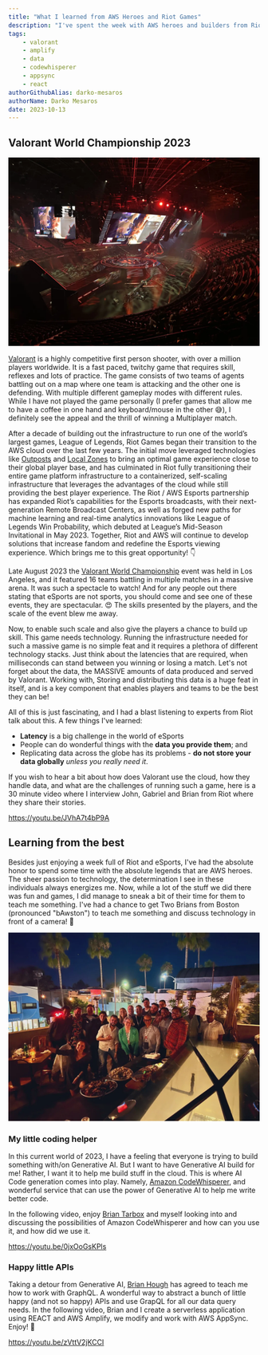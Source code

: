 ```yaml
---
title: "What I learned from AWS Heroes and Riot Games"
description: "I've spent the week with AWS heroes and builders from Riot games, where I asked them to teach me (and you) a few things. Here is a summary and videos of the things I've learned."
tags:
    - valorant
    - amplify
    - data
    - codewhisperer
    - appsync
    - react
authorGithubAlias: darko-mesaros
authorName: Darko Mesaros
date: 2023-10-13
---
```


## Valorant World Championship 2023

![Arena where the event took place in](images/tournament.webp "The Valorant World Championship finals 2023")

[Valorant](https://playvalorant.com/en-us/) is a highly competitive first person shooter, with over a million players worldwide. It is a fast paced, twitchy game that requires skill, reflexes and lots of practice. The game consists of two teams of agents battling out on a map where one team is attacking and the other one is defending. With multiple different gameplay modes with different rules. While I have not played the game personally (I prefer games that allow me to have a coffee in one hand and keyboard/mouse in the other 😅), I definitely see the appeal and the thrill of winning a Multiplayer match.

After a decade of building out the infrastructure to run one of the world’s largest games, League of Legends, Riot Games began their transition to the AWS cloud over the last few years. The initial move leveraged technologies like [Outposts](https://aws.amazon.com/outposts/?sc_channel=el&sc_campaign=datamlwave&sc_geo=mult&sc_country=mult&sc_outcome=acq&sc_content=valorant-world-championshio-learnings) and [Local Zones](https://aws.amazon.com/about-aws/gobal-infrastructure/localzones/?sc_channel=el&sc_campaign=datamlwave&sc_geo=mult&sc_country=mult&sc_outcome=acq&sc_content=valorant-world-championshio-learnings) to bring an optimal game experience close to their global player base, and has culminated in Riot fully transitioning their entire game platform infrastructure to a containerized, self-scaling infrastructure that leverages the advantages of the cloud while still providing the best player experience. The Riot / AWS Esports partnership has expanded Riot’s capabilities for the Esports broadcasts, with their next-generation Remote Broadcast Centers, as well as forged new paths for machine learning and real-time analytics innovations like League of Legends Win Probability, which debuted at League’s Mid-Season Invitational in May 2023. Together, Riot and AWS will continue to develop solutions that increase fandom and redefine the Esports viewing experience. Which brings me to this great opportunity! 👇

Late August 2023 the [Valorant World Championship](https://valorantesports.com/news/champions-los-angeles-ticket-sale-information/en-us) event was held in Los Angeles, and it featured 16 teams battling in multiple matches in a massive arena. It was such a spectacle to watch! And for any people out there stating that eSports are not sports, you should come and see one of these events, they are spectacular. 😍 The skills presented by the players, and the scale of the event blew me away.

Now, to enable such scale and also give the players a chance to build up skill. This game needs technology. Running the infrastructure needed for such a massive game is no simple feat and it requires a plethora of different technology stacks. Just think about the latencies that are required, when milliseconds can stand between you winning or losing a match. Let's not forget about the data, the MASSIVE amounts of data produced and served by Valorant. Working with, Storing and distributing this data is a huge feat in itself, and is a key component that enables players and teams to be the best they can be!

All of this is just fascinating, and I had a blast listening to experts from Riot talk about this. A few things I've learned:

- **Latency** is a big challenge in the world of eSports
- People can do wonderful things with the **data you provide them**; and
- Replicating data across the globe has its problems - **do not store your data globally** *unless you really need it*.

If you wish to hear a bit about how does Valorant use the cloud, how they handle data, and what are the challenges of running such a game, here is a 30 minute video where I interview John, Gabriel and Brian from Riot where they share their stories.

https://youtu.be/JVhA7t4bP9A

## Learning from the best

Besides just enjoying a week full of Riot and eSports, I've had the absolute honor to spend some time with the absolute legends that are AWS heroes. The sheer passion to technology, the determination I see in these individuals always energizes me. Now, while a lot of the stuff we did there was fun and games, I did manage to sneak a bit of their time for them to teach me something. I've had a chance to get Two Brians from Boston (pronounced "bAwston") to teach me something and discuss technology in front of a camera! 🥳

![Picture of AWS heroes that attended this event](images/heroes.webp "AWS Heroes are one of my favorite people")

### My little coding helper

In this current world of 2023, I have a feeling that everyone is trying to build something with/on Generative AI. But I want to have Generative AI build for me! Rather, I want it to help me build stuff in the cloud. This is where AI Code generation comes into play. Namely, [Amazon CodeWhisperer](https://aws.amazon.com/blogs/aws/amazon-codewhisperer-free-for-individual-use-is-now-generally-available/?sc_channel=el&sc_campaign=datamlwave&sc_geo=mult&sc_country=mult&sc_outcome=acq&sc_content=valorant-world-championshio-learnings), and wonderful service that can use the power of Generative AI to help me write better code.

In the following video, enjoy [Brian Tarbox](https://www.linkedin.com/in/briantarbox/) and myself looking into and discussing the possibilities of Amazon CodeWhisperer and how can you use it, and how did we use it.

https://youtu.be/0jxOoGsKPls

### Happy little APIs

Taking a detour from Generative AI, [Brian Hough](https://www.linkedin.com/in/brianhhough/) has agreed to teach me how to work with GraphQL. A wonderful way to abstract a bunch of little happy (and not so happy) APIs and use GrapQL for all our data query needs. In the following video, Brian and I create a serverless application using REACT and AWS Amplify, we modify and work with AWS AppSync. Enjoy! 👏

https://youtu.be/zVttV2jKCCI
